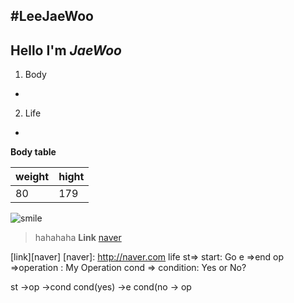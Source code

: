 #LeeJaeWoo
----
Hello I'm  *JaeWoo*
--
1. Body
-
2. Life
-
**Body table**

weight   |  hight
-------- | ---
  80     | 179
 ![smile](http://i.cbc.ca/1.3175037.1438341107!/cpimage/httpimage/image.jpg_gen/derivatives/16x9_620/didier-drogba.jpg )

>hahahaha
**Link**
[naver](http://naver.com)

[link][naver]
[naver]: http://naver.com 
life 
st=> start: Go
e =>end
op =>operation : My Operation
cond => condition: Yes or No?

st ->op ->cond
cond(yes) ->e
cond(no -> op
